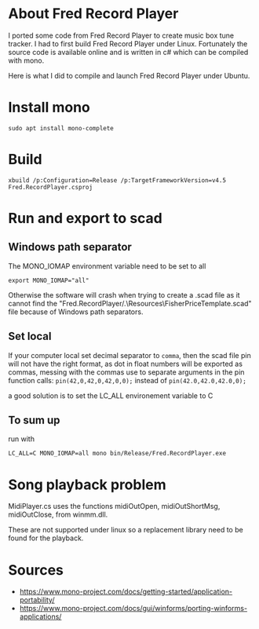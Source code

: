 # About Fred Record Player

I ported some code from Fred Record Player to create music box tune tracker.
I had to first build Fred Record Player under Linux. Fortunately the source code is
available online and is written in c# which can be compiled with mono.

Here is what I did to compile and launch Fred Record Player under Ubuntu.

# Install mono

```
sudo apt install mono-complete
```

# Build

 ```
xbuild /p:Configuration=Release /p:TargetFrameworkVersion=v4.5 Fred.RecordPlayer.csproj
```

# Run and export to scad

## Windows path separator

The MONO_IOMAP environment variable need to be set to all

```
export MONO_IOMAP="all"
```

Otherwise the software will crash when trying to create a .scad file as it cannot find the "Fred.RecordPlayer/.\Resources\FisherPriceTemplate.scad" file because of Windows path separators.

## Set local

If your computer local set decimal separator to `comma`, then the scad file pin will not have the right format, as dot in float numbers will be exported as commas, messing with the commas use to separate arguments in the pin function calls: `pin(42,0,42,0,42,0,0);` instead of `pin(42.0,42.0,42.0,0);`

a good solution is to set the LC_ALL environement variable to C 

## To sum up

run with

```
LC_ALL=C MONO_IOMAP=all mono bin/Release/Fred.RecordPlayer.exe
```

# Song playback problem

MidiPlayer.cs uses the functions midiOutOpen, midiOutShortMsg, midiOutClose, from winmm.dll.

These are not supported under linux so a replacement library need to be found for the playback.

# Sources

* https://www.mono-project.com/docs/getting-started/application-portability/
* https://www.mono-project.com/docs/gui/winforms/porting-winforms-applications/
